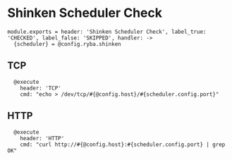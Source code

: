 
# Shinken Scheduler Check

    module.exports = header: 'Shinken Scheduler Check', label_true: 'CHECKED', label_false: 'SKIPPED', handler: ->
      {scheduler} = @config.ryba.shinken

## TCP

      @execute
        header: 'TCP'
        cmd: "echo > /dev/tcp/#{@config.host}/#{scheduler.config.port}"

## HTTP

      @execute
        header: 'HTTP'
        cmd: "curl http://#{@config.host}:#{scheduler.config.port} | grep OK"
